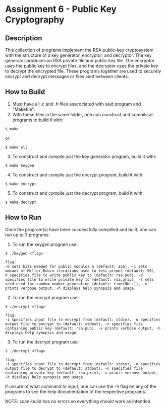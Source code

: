 # Assignment 6 - Public Key Cryptography

## Description
This collection of programs implement the RSA public-key cryptosystem with the structure of a key generator, encryptor, and decryptor. The key generator produces an RSA private file and public key file. The encryptor uses the public key to encrypt files, and the decryptor uses the private key to decrypt the encrypted file. These programs together are used to securely encrypt and decrypt messages or files sent between clients.

## How to Build
1. Must have all .c and .h files asscociated with said program and "Makefile".
2. With these files in the same folder, one can construct and compile all programs to build it with:
```
$ make
```
or
```
$ make all
```
3. To construct and compile just the key generator program, build it with:
```
$ make keygen
```
4. To construct and compile just the encrypt program, build it with:
```
$ make encrypt
```
5. To construct and compile just the decrypt program, build it with:
```
$ make decrypt
```

## How to Run
Once the program(s) have been successfully compilied and built, one can run up to 3 programs:
1. To run the keygen program use:
```
$ ./keygen <flag>

flag:
-b sets bits needed for public modulus n (default: 256), -i sets amount of Miller-Rabin iterations used to test primes (default: 50), -n specifies file to write public key to (default: rsa.pub), -d specifies file to write private key to (default: rsa.priv), -s sets seed used for random number generation (default: time(NULL)), -v prints verbose output, -h displays help synopsis and usage.
```
2. To run the encrypt program use:
```
$ ./encrypt <flag>

flag:
-i specifies input file to encrypt from (default: stdin), -o specifies output file to encrypt to (default: stdout), -n specifies file containing public key (default: rsa.pub), -v prints verbose output, -h displays help synopsis and usage.
```
3. To run the decrypt program use:
```
$ ./decrypt <flag>

flag:
-i specifies input file to decrypt from (default: stdin), -o specifies output file to decrypt to (default: stdout), -n specifies file containing private key (default: rsa.priv), -v prints verbose output, -h displays help synopsis and usage.
```
If unsure of what command to input, one can use the -h flag on any of the programs to see the help documentation of the respective programs.


NOTE: scan-build has no errors so everything should work as intended.
